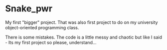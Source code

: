 # Snake_pwr
My first "bigger" project. That was also first project to do on my university object-oriented programming class.  

There is some mistakes. The code is a little messy and chaotic but like I said - Its my first project so please, understand...
